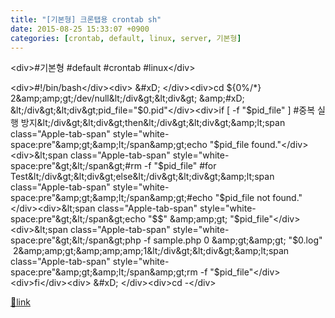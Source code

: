 ```yaml
---
title: "[기본형] 크론탭용 crontab sh"
date: 2015-08-25 15:33:07 +0900
categories: [crontab, default, linux, server, 기본형]
---
```


&lt;div&gt;#기본형 #default #crontab #linux&lt;/div&gt;  
  
&lt;div&gt;#!/bin/bash&lt;/div&gt;&lt;div&gt;  &amp;#xD;
&lt;/div&gt;&lt;div&gt;cd ${0%/*} 2&amp;amp;gt;/dev/null&lt;/div&gt;&lt;div&gt;  &amp;#xD;
&lt;/div&gt;&lt;div&gt;pid_file="$0.pid"&lt;/div&gt;&lt;div&gt;if [ -f "$pid_file" ] #중복 실행 방지&lt;/div&gt;&lt;div&gt;then&lt;/div&gt;&lt;div&gt;&amp;lt;span class="Apple-tab-span" style="white-space:pre"&amp;gt;&amp;lt;/span&amp;gt;echo "$pid_file found."&lt;/div&gt;&lt;div&gt;&amp;lt;span class="Apple-tab-span" style="white-space:pre"&amp;gt;&amp;lt;/span&amp;gt;#rm -f "$pid_file" #for Test&lt;/div&gt;&lt;div&gt;else&lt;/div&gt;&lt;div&gt;&amp;lt;span class="Apple-tab-span" style="white-space:pre"&amp;gt;&amp;lt;/span&amp;gt;#echo "$pid_file not found."&lt;/div&gt;&lt;div&gt;&amp;lt;span class="Apple-tab-span" style="white-space:pre"&amp;gt;&amp;lt;/span&amp;gt;echo "$$" &amp;amp;gt; "$pid_file"&lt;/div&gt;&lt;div&gt;&amp;lt;span class="Apple-tab-span" style="white-space:pre"&amp;gt;&amp;lt;/span&amp;gt;php -f sample.php 0 &amp;amp;gt;&amp;amp;gt; "$0.log"  2&amp;amp;gt;&amp;amp;amp;1&lt;/div&gt;&lt;div&gt;&amp;lt;span class="Apple-tab-span" style="white-space:pre"&amp;gt;&amp;lt;/span&amp;gt;rm -f "$pid_file"&lt;/div&gt;&lt;div&gt;fi&lt;/div&gt;&lt;div&gt;  &amp;#xD;
&lt;/div&gt;&lt;div&gt;cd -&lt;/div&gt;  



[🔗link](http://www.mins01.com/mh/tech/read/965)